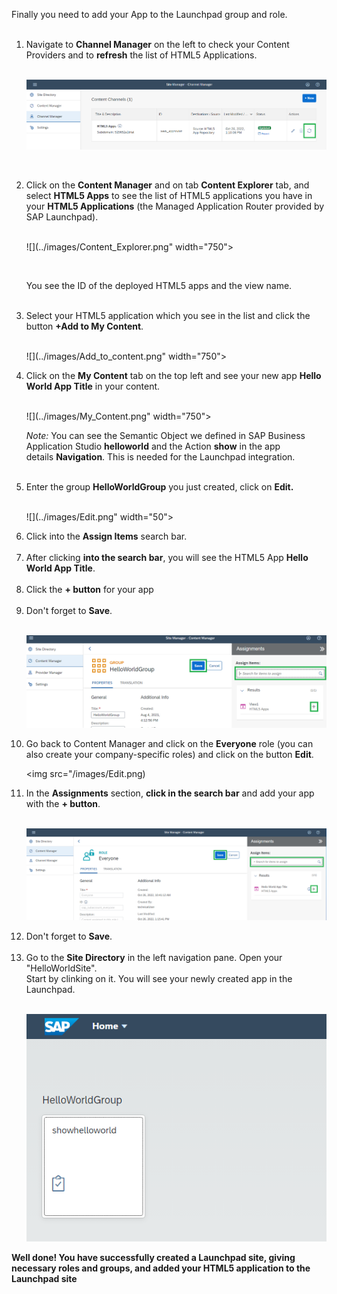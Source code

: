 <p "text-align: left;">Finally you need to add your App to the Launchpad group and role.<br /><br /></p>
<ol>
<li>Navigate to&nbsp;<strong>Channel Manager</strong>&nbsp;on the left to check your Content Providers and to&nbsp;<strong>refresh</strong>&nbsp;the list of HTML5 Applications.&nbsp;<br /><br />
  
![](../images/Refresh.png)
  
<br /></li>
<li>
Click on the <strong>Content Manager</strong> and on tab <strong>Content Explorer</strong>&nbsp;tab, and select&nbsp;<strong>HTML5 Apps</strong>&nbsp;to see the list of HTML5 applications you have in your&nbsp;<strong>HTML5 Applications</strong>&nbsp;(the Managed Application Router provided by SAP Launchpad).<br /><br /> 
  
![](../images/Content_Explorer.png" width="750"> 
  
<br />
  
You see the ID of the deployed HTML5 apps and the view name.<br /><br /></li>
<li>Select your HTML5 application which you see in the list and click the button&nbsp;<strong>+Add to My Content</strong>.<br /><br />
  
![](../images/Add_to_content.png" width="750"> 

 
<li>
  
Click on the&nbsp;<strong>My Content</strong>&nbsp;tab on the top left and see your new app&nbsp;<strong>Hello World App Title</strong>&nbsp;in your content.<br /><br />
  
![](../images/My_Content.png" width="750"> 
  
<em>Note:</em>&nbsp;You can see the Semantic Object we defined in SAP Business Application Studio&nbsp;<strong>helloworld</strong>&nbsp;and the Action&nbsp;<strong>show</strong>&nbsp;in the app details&nbsp;<strong>Navigation</strong>. This is needed for the Launchpad integration.<br /><br /></li>
<li>Enter the group&nbsp;<strong>HelloWorldGroup</strong>&nbsp;you just created, click on&nbsp;<strong>Edit.</strong><br /><br />
  
  
![](../images/Edit.png" width="50"> 
  
<li>Click into the <strong>Assign Items</strong> search bar.<br /><br /></li>
<li>After clicking <strong>into the search bar</strong>, you will see the HTML5 App&nbsp;<strong>Hello World App Title</strong>.<br /><br /></li>
<li>Click the&nbsp;<strong>+ button</strong>&nbsp;for your app<br /><br /></li>
<li>Don't forget to&nbsp;<strong>Save</strong>.<br /><br />
  

![](../images/Group_Assignment.png)
  
<li>Go back to Content Manager and click on the&nbsp;<strong>Everyone</strong>&nbsp;role (you can also create your company-specific roles) and click on the button&nbsp;<strong>Edit</strong>.<br />
  
<img src="/images/Edit.png)   
  
<li>In the&nbsp;<strong>Assignments</strong>&nbsp;section, <strong>click in the search bar</strong> and add your app with the&nbsp;<strong>+ button</strong>.<br /><br />
  
![](../images/Role_Assignment.png)
  
<li>Don't forget to&nbsp;<strong>Save</strong>.<br /><br /></li>
<li>Go to the&nbsp;<strong>Site Directory</strong>&nbsp;in the left navigation pane. Open your "HelloWorldSite".<br />Start by clinking on it. You will see your newly created app in the Launchpad.<br /><br />
  
![](../images/Hello_World_app.png) 
  
</ol>
<p><strong>Well done! You have successfully created a Launchpad site, giving necessary roles and groups, and added your HTML5 application to the Launchpad site<br /><br /></strong></p>


